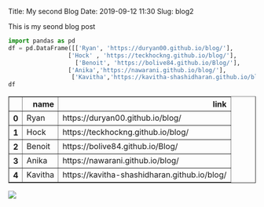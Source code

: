 Title: My second Blog
Date: 2019-09-12 11:30
Slug: blog2

This is my seond blog post


```python
import pandas as pd
df = pd.DataFrame([['Ryan', 'https://duryan00.github.io/blog/'],
                 ['Hock' , 'https://teckhockng.github.io/blog/'],
                   ['Benoit', 'https://bolive84.github.io/Blog/'],
                 ['Anika','https://nawarani.github.io/blog/'],
                  ['Kavitha','https://kavitha-shashidharan.github.io/blog/']], columns = ['name', 'link'])
df
```




<div>
<style scoped>
    .dataframe tbody tr th:only-of-type {
        vertical-align: middle;
    }

    .dataframe tbody tr th {
        vertical-align: top;
    }

    .dataframe thead th {
        text-align: right;
    }
</style>
<table border="1" class="dataframe">
  <thead>
    <tr style="text-align: right;">
      <th></th>
      <th>name</th>
      <th>link</th>
    </tr>
  </thead>
  <tbody>
    <tr>
      <th>0</th>
      <td>Ryan</td>
      <td>https://duryan00.github.io/blog/</td>
    </tr>
    <tr>
      <th>1</th>
      <td>Hock</td>
      <td>https://teckhockng.github.io/blog/</td>
    </tr>
    <tr>
      <th>2</th>
      <td>Benoit</td>
      <td>https://bolive84.github.io/Blog/</td>
    </tr>
    <tr>
      <th>3</th>
      <td>Anika</td>
      <td>https://nawarani.github.io/blog/</td>
    </tr>
    <tr>
      <th>4</th>
      <td>Kavitha</td>
      <td>https://kavitha-shashidharan.github.io/blog/</td>
    </tr>
  </tbody>
</table>
</div>



<img src = https://cdn1.vectorstock.com/i/1000x1000/71/45/cartoon-yeti-presenting-isolated-vector-6527145.jpg>


```python

```


```python

```
